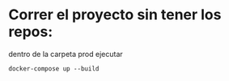 # Correr el proyecto sin tener los repos:

dentro de la carpeta prod ejecutar

```docker-compose up --build```
